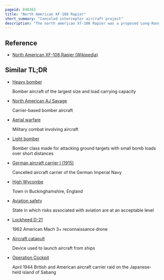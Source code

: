 ```yaml
---
pageid: 840363
title: "North American XF-108 Rapier"
short_summary: "Canceled interceptor aircraft project"
description: "The north american Xf-108 Rapier was a proposed Long-Range High-Speed Interceptor Aircraft designed by north american Aviation intended to defend the united States against supersonic soviet strategic Bombers. The Aircraft would have cruised at Speeds around Mach3 with an unrefueled Combat Radius over 1000 nautical Miles and be equipped with Radar and Missiles offering Engagement ranges up to 100 Miles against bomber-sized Targets."
---
```


## Reference

- [North American XF-108 Rapier (Wikipedia)](https://en.wikipedia.org/?curid=840363)

## Similar TL;DR

- [Heavy bomber](/tldr/en/heavy-bomber)

  Bomber aircraft of the largest size and load carrying capacity

- [North American AJ Savage](/tldr/en/north-american-aj-savage)

  Carrier-based bomber aircraft

- [Aerial warfare](/tldr/en/aerial-warfare)

  Military combat involving aircraft

- [Light bomber](/tldr/en/light-bomber)

  Bomber class made for attacking ground targets with small bomb loads over short distances

- [German aircraft carrier I (1915)](/tldr/en/german-aircraft-carrier-i-1915)

  Cancelled aircraft carrier of the German Imperial Navy

- [High Wycombe](/tldr/en/high-wycombe)

  Town in Buckinghamshire, England

- [Aviation safety](/tldr/en/aviation-safety)

  State in which risks associated with aviation are at an acceptable level

- [Lockheed D-21](/tldr/en/lockheed-d-21)

  1962 American Mach 3+ reconnaissance drone

- [Aircraft catapult](/tldr/en/aircraft-catapult)

  Device used to launch aircraft from ships

- [Operation Cockpit](/tldr/en/operation-cockpit)

  April 1944 British and American aircraft carrier raid on the Japanese-held island of Sabang
